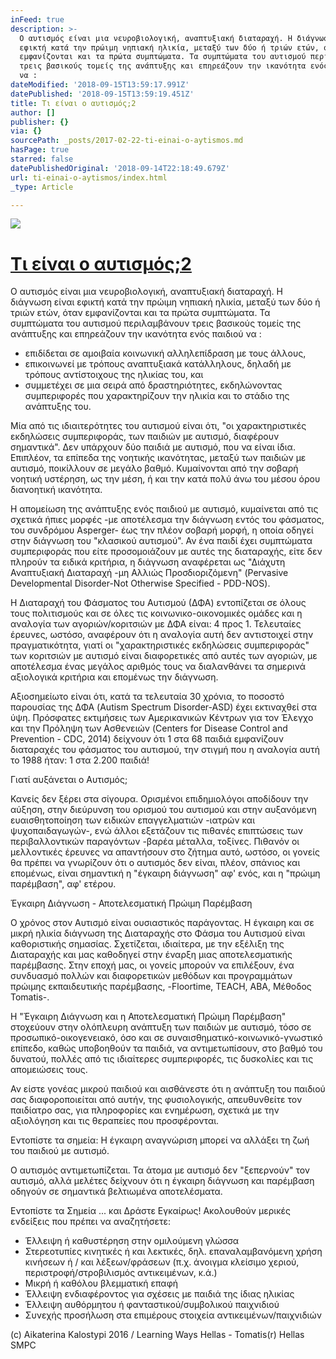 ```yaml
---
inFeed: true
description: >-
  Ο αυτισμός είναι μια νευροβιολογική, αναπτυξιακή διαταραχή. Η διάγνωση είναι
  εφικτή κατά την πρώιμη νηπιακή ηλικία, μεταξύ των δύο ή τριών ετών, όταν
  εμφανίζονται και τα πρώτα συμπτώματα. Τα συμπτώματα του αυτισμού περιλαμβάνουν
  τρεις βασικούς τομείς της ανάπτυξης και επηρεάζουν την ικανότητα ενός παιδιού
  να :
dateModified: '2018-09-15T13:59:17.991Z'
datePublished: '2018-09-15T13:59:19.451Z'
title: Τι είναι ο αυτισμός;2
author: []
publisher: {}
via: {}
sourcePath: _posts/2017-02-22-ti-einai-o-aytismos.md
hasPage: true
starred: false
datePublishedOriginal: '2018-09-14T22:18:49.679Z'
url: ti-einai-o-aytismos/index.html
_type: Article

---
```

![](https://the-grid-user-content.s3-us-west-2.amazonaws.com/e95516e5-741c-4314-8c18-86b4f600686c.jpg)

# [Τι είναι ο αυτισμός;2][0]

Ο αυτισμός είναι μια νευροβιολογική, αναπτυξιακή διαταραχή. Η διάγνωση είναι εφικτή κατά την πρώιμη νηπιακή ηλικία, μεταξύ των δύο ή τριών ετών, όταν εμφανίζονται και τα πρώτα συμπτώματα. Τα συμπτώματα του αυτισμού περιλαμβάνουν τρεις βασικούς τομείς της ανάπτυξης και επηρεάζουν την ικανότητα ενός παιδιού να :

* επιδίδεται σε αμοιβαία κοινωνική αλληλεπίδραση με τους άλλους,
* επικοινωνεί με τρόπους αναπτυξιακά κατάλληλους, δηλαδή με τρόπους αντίστοιχους της ηλικίας του, και
* συμμετέχει σε μια σειρά από δραστηριότητες, εκδηλώνοντας συμπεριφορές που χαρακτηρίζουν την ηλικία και το στάδιο της ανάπτυξης του.

Μία από τις ιδιαιτερότητες του αυτισμού είναι ότι, "οι χαρακτηριστικές εκδηλώσεις συμπεριφοράς, των παιδιών με αυτισμό, διαφέρουν σημαντικά". Δεν υπάρχουν δύο παιδιά με αυτισμό, που να είναι ίδια. Επιπλέον, τα επίπεδα της νοητικής ικανότητας, μεταξύ των παιδιών με αυτισμό, ποικίλλουν σε μεγάλο βαθμό. Κυμαίνονται από την σοβαρή νοητική υστέρηση, ως την μέση, ή και την κατά πολύ άνω του μέσου όρου διανοητική ικανότητα.

Η απομείωση της ανάπτυξης ενός παιδιού με αυτισμό, κυμαίνεται από τις σχετικά ήπιες μορφές -με αποτέλεσμα την διάγνωση εντός του φάσματος, του συνδρόμου Asperger- έως την πλέον σοβαρή μορφή, η οποία οδηγεί στην διάγνωση του "κλασικού αυτισμού". Αν ένα παιδί έχει συμπτώματα συμπεριφοράς που είτε προσομοιάζουν με αυτές της διαταραχής, είτε δεν πληρούν τα ειδικά κριτήρια, η διάγνωση αναφέρεται ως "Διάχυτη Αναπτυξιακή Διαταραχή -μη Αλλιώς Προσδιοριζόμενη" (Pervasive Developmental Disorder-Not Otherwise Specified - PDD-NOS).

Η Διαταραχή του Φάσματος του Αυτισμού (ΔΦΑ) εντοπίζεται σε όλους τους πολιτισμούς και σε όλες τις κοινωνικο-οικονομικές ομάδες και η αναλογία των αγοριών/κοριτσιών με ΔΦΑ είναι: 4 προς 1\. Τελευταίες έρευνες, ωστόσο, αναφέρουν ότι η αναλογία αυτή δεν αντιστοιχεί στην πραγματικότητα, γιατί οι "χαρακτηριστικές εκδηλώσεις συμπεριφοράς" των κοριτσιών με αυτισμό είναι διαφορετικές από αυτές των αγοριών, με αποτέλεσμα ένας μεγάλος αριθμός τους να διαλανθάνει τα σημερινά αξιολογικά κριτήρια και επομένως την διάγνωση.

Αξιοσημείωτο είναι ότι, κατά τα τελευταία 30 χρόνια, το ποσοστό παρουσίας της ΔΦΑ (Autism Spectrum Disorder-ASD) έχει εκτιναχθεί στα ύψη. Πρόσφατες εκτιμήσεις των Αμερικανικών Κέντρων για τον Έλεγχο και την Πρόληψη των Ασθενειών (Centers for Disease Control and Prevention - CDC, 2014) δείχνουν ότι 1 στα 68 παιδιά εμφανίζουν διαταραχές του φάσματος του αυτισμού, την στιγμή που η αναλογία αυτή το 1988 ήταν: 1 στα 2.200 παιδιά!

Γιατί αυξάνεται ο Αυτισμός;

Κανείς δεν ξέρει στα σίγουρα. Ορισμένοι επιδημιολόγοι αποδίδουν την αύξηση, στην διεύρυνση του ορισμού του αυτισμού και στην αυξανόμενη ευαισθητοποίηση των ειδικών επαγγελματιών -ιατρών και ψυχοπαιδαγωγών-, ενώ άλλοι εξετάζουν τις πιθανές επιπτώσεις των περιβαλλοντικών παραγόντων -βαρέα μέταλλα, τοξίνες. Πιθανόν οι μελλοντικές έρευνες να απαντήσουν στο ζήτημα αυτό, ωστόσο, οι γονείς θα πρέπει να γνωρίζουν ότι ο αυτισμός δεν είναι, πλέον, σπάνιος και επομένως, είναι σημαντική η "έγκαιρη διάγνωση" αφ' ενός, και η "πρώιμη παρέμβαση", αφ' ετέρου.

Έγκαιρη Διάγνωση - Αποτελεσματική Πρώιμη Παρέμβαση

Ο χρόνος στον Αυτισμό είναι ουσιαστικός παράγοντας. Η έγκαιρη και σε μικρή ηλικία διάγνωση της Διαταραχής στο Φάσμα του Αυτισμού είναι καθοριστικής σημασίας. Σχετίζεται, ιδιαίτερα, με την εξέλιξη της Διαταραχής και μας καθοδηγεί στην έναρξη μιας αποτελεσματικής παρέμβασης. Στην εποχή μας, οι γονείς μπορούν να επιλέξουν, ένα συνδυασμό πολλών και διαφορετικών μεθόδων και προγραμμάτων πρώιμης εκπαιδευτικής παρέμβασης, -Floortime, TEACH, ABA, Μέθοδος Tomatis-.

Η "Έγκαιρη Διάγνωση και η Αποτελεσματική Πρώιμη Παρέμβαση" στοχεύουν στην ολόπλευρη ανάπτυξη των παιδιών με αυτισμό, τόσο σε προσωπικό-οικογενειακό, όσο και σε συναισθηματικό-κοινωνικό-γνωστικό επίπεδο, καθώς υποβοηθούν τα παιδιά, να αντιμετωπίσουν, στο βαθμό του δυνατού, πολλές από τις ιδιαίτερες συμπεριφορές, τις δυσκολίες και τις απομειώσεις τους.

Αν είστε γονέας μικρού παιδιού και αισθάνεστε ότι η ανάπτυξη του παιδιού σας διαφοροποιείται από αυτήν, της φυσιολογικής, απευθυνθείτε τον παιδίατρο σας, για πληροφορίες και ενημέρωση, σχετικά με την αξιολόγηση και τις θεραπείες που προσφέρονται.

Εντοπίστε τα σημεία: Η έγκαιρη αναγνώριση μπορεί να αλλάξει τη ζωή του παιδιού με αυτισμό.

Ο αυτισμός αντιμετωπίζεται. Τα άτομα με αυτισμό δεν "ξεπερνούν" τον αυτισμό, αλλά μελέτες δείχνουν ότι η έγκαιρη διάγνωση και παρέμβαση οδηγούν σε σημαντικά βελτιωμένα αποτελέσματα.

Εντοπίστε τα Σημεία ... και Δράστε Εγκαίρως! Ακολουθούν μερικές ενδείξεις που πρέπει να αναζητήσετε:

* Έλλειψη ή καθυστέρηση στην ομιλούμενη γλώσσα
* Στερεοτυπίες κινητικές ή και λεκτικές, δηλ. επαναλαμβανόμενη χρήση κινήσεων ή / και λέξεων/φράσεων (π.χ. άνοιγμα κλείσιμο χεριού, περιστροφή/στροβιλισμός αντικειμένων, κ.ά.)
* Μικρή ή καθόλου βλεμματική επαφή
* Έλλειψη ενδιαφέροντος για σχέσεις με παιδιά της ίδιας ηλικίας
* Έλλειψη αυθόρμητου ή φανταστικού/συμβολικού παιχνιδιού
* Συνεχής προσήλωση στα επιμέρους στοιχεία αντικειμένων/παιχνιδιών

(c) Aikaterina Kalostypi 2016 / Learning Ways Hellas - Tomatis(r) Hellas SMPC

[0]: http://tomatishellas.org/ti-einai-o-aytismos
